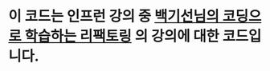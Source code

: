 # 이 코드는 인프런 강의 중 [백기선님의 코딩으로 학습하는 리팩토링](https://www.inflearn.com/course/%EB%A6%AC%ED%8C%A9%ED%86%A0%EB%A7%81/dashboard) 의 강의에 대한 코드입니다.
